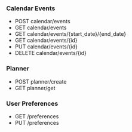 ### Calendar Events
- POST calendar/events
- GET calendar/events
- GET calendar/events/{start_date}/{end_date}
- GET calendar/events/{id}
- PUT calendar/events/{id}
- DELETE calendar/events/{id}

### Planner
- POST planner/create
- GET planner/get

### User Preferences
- GET /preferences
- PUT /preferences
